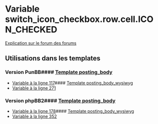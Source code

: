 # Variable switch_icon_checkbox.row.cell.ICON_CHECKED
[Explication sur le forum des forums](http://forum.forumactif.com/t294113-listing-des-variables#switch_icon_checkbox.row.cell.ICON_CHECKED)
## Utilisations dans les templates
### Version PunBB#### [Template posting_body](punbb/posting_body.md)
* [Variable à la ligne 117](../punbb/posting_body.tpl#L117)#### [Template posting_body_wysiwyg](punbb/posting_body_wysiwyg.md)
* [Variable à la ligne 271](../punbb/posting_body_wysiwyg.tpl#L271)
### Version phpBB2#### [Template posting_body](subsilver/posting_body.md)
* [Variable à la ligne 178](../subsilver/posting_body.tpl#L178)#### [Template posting_body_wysiwyg](subsilver/posting_body_wysiwyg.md)
* [Variable à la ligne 352](../subsilver/posting_body_wysiwyg.tpl#L352)